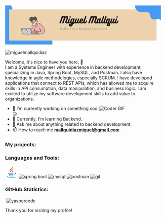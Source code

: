 ![Logo](https://github.com/miguelmallquidiaz/miguelmallquidiaz/blob/main/banner%20GitHub.gif)
<p align="left"> <img src="https://komarev.com/ghpvc/?username=miguelmallquidiaz&label=Profile%20views&color=0e75b6&style=flat" alt="miguelmallquidiaz" /> </p>


Welcome, it's nice to have you here. 👋<br>
I am a Systems Engineer with experience in backend development, specializing in Java, Spring Boot, MySQL, and Postman. I also have knowledge in agile methodologies, especially SCRUM. I have developed applications that connect to REST APIs, which has allowed me to acquire skills in API consumption, data manipulation, and business logic. I am excited to utilize my software development skills to add value to organizations.

<img align='right' alt="Coder GIF" width=200 src="https://cdn.dribbble.com/users/1187836/screenshots/6539429/programer.gif" />

- 🔭 I’m currently working on something cool 😉
- 🌱 Currently, I'm learning Backend.
- 💬 Ask me about anything related to backend development.
- 📫 How to reach me **mallquidiazmiguel@gmail.com**

### My projects:

<h3 align="left">Languages and Tools:</h3>
<p align="left">
<img src="https://raw.githubusercontent.com/devicons/devicon/master/icons/java/java-original.svg" alt="java" width="40" height="40"/> 
<img src="https://www.vectorlogo.zone/logos/springio/springio-icon.svg" alt="spring boot" width="40" height="40"/>
<img src="https://www.vectorlogo.zone/logos/mysql/mysql-official.svg" alt="mysql" width="40" height="40"/>
<img src="https://www.vectorlogo.zone/logos/getpostman/getpostman-icon.svg" alt="postman" width="40" height="40"/>
<img src="https://www.vectorlogo.zone/logos/git-scm/git-scm-icon.svg" alt="git" width="40" height="40"/>      
</p>

### GitHub Statistics:
<p>&nbsp;<img align="center" src="https://github-readme-stats.vercel.app/api?username=miguelmallquidiaz&show_icons=true&locale=en" alt="yaspercode" /></p>
Thank you for visiting my profile!
